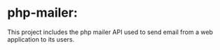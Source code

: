 # php-mailer:
This project includes the php mailer API used to send email from a web application to its users.
